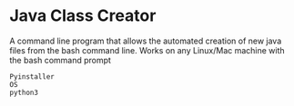 # Java Class Creator
A command line program that allows the automated creation of new java files from the bash command line.
Works on any Linux/Mac machine with the bash command prompt
```
Pyinstaller
OS
python3
```

